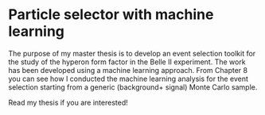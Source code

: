 # Particle selector with machine learning

The purpose of my master thesis is to develop an event selection toolkit for the study of the hyperon form factor in the Belle II experiment.
The work has been developed using a machine learning approach. From Chapter 8 you can see how I conducted the machine learning analysis for the event selection starting from a generic (background+ signal) Monte Carlo sample. 

Read my thesis if you are interested!

